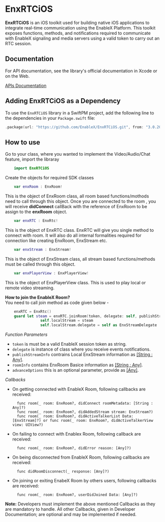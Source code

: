 # EnxRTCiOS

**EnxRTCiOS** is an iOS toolkit used for building native iOS applications to integrate real-time communication using the EnableX Platform. This toolkit exposes functions, methods, and notifications required to communicate with EnableX signaling and media servers using a valid token to carry out an RTC session.

## Documentation

For API documentation, see the library's official documentation in Xcode or on the Web.

[APIs Documentation](https://developer.enablex.io/docs/references/sdks/video-sdk/ios-sdk/index/)

## Adding EnxRTCiOS as a Dependency

To use the `EnxRTCiOS` library in a SwiftPM project, 
add the following line to the dependencies in your `Package.swift` file:

```swift
.package(url: "https://github.com/EnableX/EnxRTCiOS.git", from: "3.0.20"),
```

## How to use

Go to your class, where you wanted to implement the Video/Audio/Chat feature, import the libraray
```swift
    import EnxRTCiOS
```
Create the objects for required SDK classes

```swift
    var enxRoom : EnxRoom!
```
This is the object of EnxRoom class, all room based functions/mothods need to call through this object. Once you are connected to the room , you will receive **didConnect** callBack with the reference of EnxRoom to be assign to the **enxRoom** object.
```swift
    var enxRTC : EnxRtc!
```
This is the object of EnxRTC class. EnxRTC will give you single method to connect with room. It will also do all internal formalities required for connection like creating EnxRoom, EnxStream etc.

```swift
    var enxStream : EnxStream!
```
This is the object of EnxStream class, all stream based functions/methods must be called through this object.

```swift
    var enxPlayerView : EnxPlayerView!
```
This is the object of EnxPlayerView class. This is used to play local or remote video streaming.

**How to join the EnableX Room?**   
You need to call join method as code given below - 

```swift
    enxRTC = EnxRtc()
    guard let steam = enxRTC.joinRoom(token, delegate: self, publishStreamInfo: localStreamInfo, roomInfo: roomInfo , advanceOptions: nil) else{return}
                self.localStream = steam
                self.localStream.delegate = self as EnxStreamDelegate
```
*Function Parameters*

- `token` is must be a valid EnableX session token as string.
- `delegate` is instance of class where you receive events notifications.
- `publishStreamInfo` contrains Local EnxStream information as [[String : Any]](https://developer.enablex.io/docs/references/sdks/video-sdk/ios-sdk/stream-configuration/content/local-stream/).
- `roomInfo` contains EnxRoom Basice information as [[String : Any]](https://developer.enablex.io/docs/references/sdks/video-sdk/ios-sdk/room-connection/index/).
- `advanceOptions` this is an optional parameter, provide as [[Any]](https://developer.enablex.io/docs/references/sdks/video-sdk/ios-sdk/room-connection/index/).

*Callbacks* 

- On getting connected with EnableX Room, following callbacks are received:

        func room(_ room: EnxRoom?, didConnect roomMetadata: [String : Any]?)
        func room(_ room: EnxRoom?, didAddedStream stream: EnxStream?)
        func room(_ room: EnxRoom?, didActiveTalkerList Data: [EnxStream]?) or func room(_ room: EnxRoom?, didActiveTalkerView view: UIView?)

- On failing to connect with Enablex Room, following callback are received:

        func room(_ room: EnxRoom?, didError reason: [Any]?)

- On being disconnected from EnableX Room, following callbacks are received:

        func didRoomDisconnect(_ response: [Any]?)

- On joining or exiting EnabeX Room by others users, following callbacks are received:

        func room(_ room: EnxRoom?, userDidJoined Data: [Any]?)
    
**Note:** Developers must implement the above mentioned Callbacks as they are mandatory to handle. All other Callbacks, given in Developer Documentation; are optional and may be implemented if needed.
